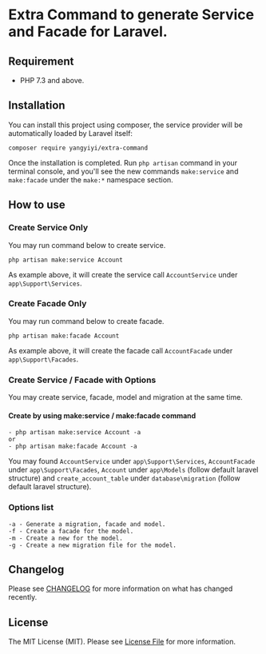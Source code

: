 # Extra Command to generate Service and Facade for Laravel.

## Requirement
- PHP 7.3 and above.

## Installation

You can install this project using composer, the service provider will be automatically loaded by Laravel itself:

```
composer require yangyiyi/extra-command
```
Once the installation is completed. Run `php artisan` command in your terminal console, and you'll see the new commands `make:service` and `make:facade` under the `make:*` namespace section.

## How to use

### Create Service Only
You may run command below to create service.
```
php artisan make:service Account
```
As example above, it will create the service call `AccountService` under `app\Support\Services`.

### Create Facade Only
You may run command below to create facade.
```
php artisan make:facade Account
```
As example above, it will create the facade call `AccountFacade` under `app\Support\Facades`.

### Create Service / Facade with Options
You may create service, facade, model and migration at the same time.

#### Create by using make:service / make:facade command
```
- php artisan make:service Account -a
or
- php artisan make:facade Account -a
```
You may found `AccountService` under `app\Support\Services`, `AccountFacade` under `app\Support\Facades`, `Account` under `app\Models` (follow default laravel structure) and `create_account_table` under `database\migration` (follow default laravel structure).

### Options list
```
-a - Generate a migration, facade and model.
-f - Create a facade for the model.
-m - Create a new for the model.
-g - Create a new migration file for the model.
```

## Changelog

Please see [CHANGELOG](CHANGELOG.md) for more information on what has changed recently.

## License

The MIT License (MIT). Please see [License File](LICENSE) for more information.